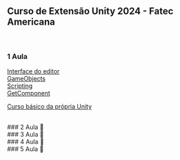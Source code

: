 ## Curso de Extensão Unity 2024 - Fatec Americana</h2> <br>

### 1 Aula <br>
[Interface do editor](https://docs.unity3d.com/Manual/UsingTheEditor.html) <br>
[GameObjects](https://docs.unity3d.com/Manual/GameObjects.html) <br>
[Scripting](https://docs.unity3d.com/Manual/ScriptingSection.html) <br>
[GetComponent](https://docs.unity3d.com/ScriptReference/GameObject.GetComponent.html) <br>

[Curso básico da própria Unity](https://learn.unity.com/pathway/unity-essentials) 

<br>
### 2 Aula 
🚧

<br>
### 3 Aula
🚧

<br>
### 4 Aula
🚧

<br>
### 5 Aula
🚧
